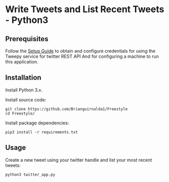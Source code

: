 # Write Tweets and List Recent Tweets - Python3

## Prerequisites

Follow the [Setup Guide](SETUP.md) to obtain and configure credentials for using the Tweepy service for twitter REST API And for configuring a machine to run this application.

## Installation

Install Python 3.x.

Install source code:

```shell
git clone https://github.com/Brianguirnalda1/Freestyle
cd Freestyle/
```

Install package dependencies:

```shell
pip3 install -r requirements.txt
```

## Usage

Create a new tweet using your twitter handle and list your most recent tweets:

```shell
python3 twitter_app.py
```
